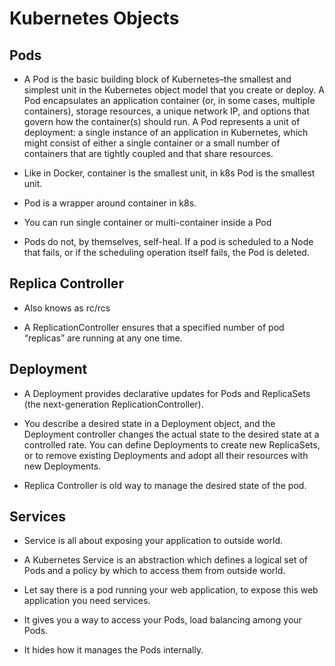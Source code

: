 # Kubernetes Objects

## Pods

- A Pod is the basic building block of Kubernetes–the smallest and simplest unit in the Kubernetes object model that you create or deploy. A Pod encapsulates an application container (or, in some cases, multiple containers), storage resources, a unique network IP, and options that govern how the container(s) should run. A Pod represents a unit of deployment: a single instance of an application in Kubernetes, which might consist of either a single container or a small number of containers that are tightly coupled and that share resources.

- Like in Docker, container is the smallest unit, in k8s Pod is the smallest unit.

- Pod is a wrapper around container in k8s.

- You can run single container or multi-container inside a Pod

- Pods do not, by themselves, self-heal. If a pod is scheduled to a Node that fails, or if the scheduling operation itself fails, the Pod is deleted.

## Replica Controller

- Also knows as rc/rcs

- A ReplicationController ensures that a specified number of pod “replicas” are running at any one time.

## Deployment

- A Deployment provides declarative updates for Pods and ReplicaSets (the next-generation ReplicationController).

- You describe a desired state in a Deployment object, and the Deployment controller changes the actual state to the desired state at a controlled rate. You can define Deployments to create new ReplicaSets, or to remove existing Deployments and adopt all their resources with new Deployments.

- Replica Controller is old way to manage the desired state of the pod.

## Services

- Service is all about exposing your application to outside world.

- A Kubernetes Service is an abstraction which defines a logical set of Pods and a policy by which to access them from outside world.

- Let say there is a pod running your web application, to expose this web application you need services.

- It gives you a way to access your Pods, load balancing among your Pods.

- It hides how it manages the Pods internally.
